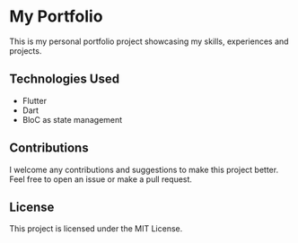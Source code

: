# My Portfolio

This is my personal portfolio project showcasing my skills, experiences and projects.

## Technologies Used
- Flutter
- Dart
- BloC as state management

## Contributions
I welcome any contributions and suggestions to make this project better. Feel free to open an issue or make a pull request.

## License
This project is licensed under the MIT License.
